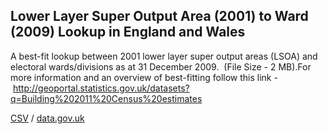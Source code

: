 ## Lower Layer Super Output Area (2001) to Ward (2009) Lookup in England and Wales

A best-fit lookup between 2001 lower layer super output areas (LSOA) and electoral wards/divisions as at 31 December 2009.  (File Size - 2 MB).For more information and an overview of best-fitting follow this link - http://geoportal.statistics.gov.uk/datasets?q=Building%202011%20Census%20estimates

[CSV](../csv/105.csv) / [data.gov.uk](https://data.gov.uk/dataset/a02315a7-c1d9-4533-9e5f-0b3ff132e822/lower-layer-super-output-area-2001-to-ward-2009-lookup-in-england-and-wales)

